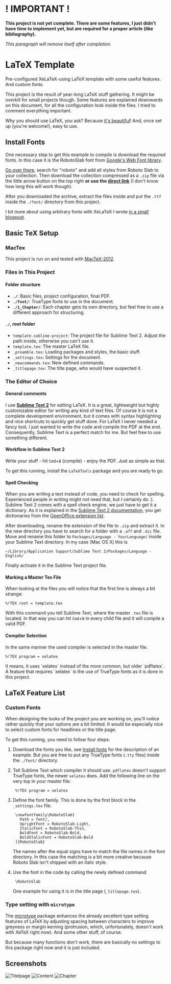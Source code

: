 # ! IMPORTANT !

**This project is not yet complete. There are some features, I just didn't have time to implement yet, but are required for a proper article (like bibliography).**

_This paragraph will remove itself after completion._


# LaTeX Template

Pre-configured XeLaTeX-using LaTeX template with some useful features. And custom fonts.

This project is the result of year-long LaTeX stuff gathering. It might be overkill for small projects though. Some features are explained downwards on this document, for all the configuration look inside the files. I tried to comment everything important.

Why you should use LaTeX, you ask? Because [it's beautiful](http://nitens.org/taraborelli/latex)! And, once set up (you're welcome!), easy to use.


## Install Fonts

One necessary step to get this example to compile is download the required fonts. In this case it is the RobotoSlab font from [Google's Web Font library](http://www.google.com/fonts/).

[Go over there](http://www.google.com/fonts/), search for "roboto" and add all styles from Roboto Slab to your collection. Then download the collection compressed as a `.zip` file via the little arrow button on the top right **or use the [direct link](http://www.google.com/fonts/download?kit=XjkaEzzmSNN61VxmbyFKHIfD-WQWLbF4rYwcBGowFYY)** (I don't know how long this will work though).

After you downloaded the archive, extract the files inside and put the `.ttf` inside the `./font/` directory from this project.

I bit more about using arbitrary fonts with XeLaTeX I wrote [in a small blogpost](http://drlog.andregoerres.de/use-truetype-fonts-with-latex/).


## Basic TeX Setup
### MacTex
This project is run on and tested with [MacTeX-2012](http://tug.org/mactex/).

### Files in This Project

#### Folder structure
* **`./`**: Basic files, project configuration, final PDF.
* **`./font/`**: TrueType fonts to use in the document.
* **`./1_Chapter/`**: Each chapter gets its own directory, but feel free to use a different approach for structuring.


#### `./`, root folder
* `template.sublime-project`: The project file for Sublime Text 2. Adjust the path inside, otherwise you can't use it.
* `template.tex`: The master LaTeX file.
* `_preamble.tex`: Loading packages and styles, the basic stuff.
* `_settings.tex`: Settings for the document.
* `_newcommands.tex`: New defined commands.
* `_titlepage.tex`: The title page, who would have suspected it.



### The Editor of Choice

#### General comments
I use **[Sublime Text 2](http://www.sublimetext.com/)** for editing LaTeX. It is a great, lightweight but highly customizable editor for writing any kind of text files. Of course it is not a complete development environment, but it comes with syntax highlighting and nice shortcuts to quickly get stuff done.
For LaTeX I never needed a fancy tool, I just wanted to write the code and compile the PDF at the end. Consequently, Sublime Text is a perfect match for me. But feel free to use something different.

#### Workflow in Sublime Text 2
Write your stuff - hit `Cmd`+`B` (compile) - enjoy the PDF. Just as simple as that.

To get this running, install the `LaTeXTools` package and you are ready to go.

#### Spell Checking
When you are writing a text instead of code, you need to check for spelling. Experienced people in writing might not need that, but I certainly do :).
Sublime Text 2 comes with a spell check engine, we just have to get it a dictionary. As it is explained in the [Sublime Text 2 documentation](http://www.sublimetext.com/docs/2/spell_checking.html), you get dictionaries from the [OpenOffice extension list](http://extensions.services.openoffice.org/en/search?f[0]=field_project_tags%3A157).

After downloading, rename the extension of the file to `.zip` and extract it. In the new directory you have to search for a folder with a `.aff` and `.dic` file. Move and rename this folder to `Packages/Language - YourLanguage/` inside your Sublime Text directory. In my case (Mac OS X) this is

    ~/Library/Application Support/Sublime Text 2/Packages/Language - English/

Finally activate it in the Sublime Text project file.

#### Marking a Master Tex File
When looking at the files you will notice that the first line is always a bit strange:

    %!TEX root = template.tex

With this command you tell Sublime Text, where the master `.tex` file is located. In that way you can hit `Cmd`+`B` in every child file and it will compile a valid PDF.

#### Compiler Selection
In the same manner the used compiler is selected in the master file.

    %!TEX program = xelatex

It means, it uses ´xelatex´ instead of the more common, but older ´pdflatex´. A feature that requires ´xelatex´ is the use of TrueType fonts as it is done in this project.


## LaTeX Feature List

### Custom Fonts
When designing the looks of the project you are working on, you'll notice rather quickly that your options are a bit limited. It would be especially nice to select custom fonts for headlines or the title page.

To get this running, you need to follow four steps:

1. Download the fonts you like, see [Install fonts](#install-fonts) for the description of an example. But you are free to put any TrueType fonts (`.tty` files) inside the `./font/` directory.

2. Tell Sublime Text which compiler it should use. `pdflatex` doesn't support TrueType fonts, the newer `xelatex` does. Add the following line on the very top in your master file:

        %!TEX program = xelatex

3. Define the font family. This is done by the first block in the `_settings.tex` file.

        \newfontfamily\RobotoSlab[
          Path = font/,
          UprightFont = RobotoSlab-Light,
          ItalicFont = RobotoSlab-Thin,
          BoldFont = RobotoSlab-Bold,
          BoldItalicFont = RobotoSlab-Bold
        ]{RobotoSlab}

    The names after the equal signs have to match the file names in the font directory. In this case the matching is a bit more creative because Roboto Slab isn't shipped with an italic style.

4. Use the font in the code by calling the newly defined command

        \RobotoSlab

    One example for using it is in the title page (`_titlepage.tex`).



### Type setting with `microtype`
The [microtype](http://ctan.org/tex-archive/macros/latex/contrib/microtype) package enhances the already excellent type setting features of LaTeX by adjusting spacing between characters to improve greyness or margin kerning (protrusion, which, unfortunately, doesn't work with XeTeX right now). And some other stuff, of course.

But because many functions don't work, there are basically no settings to this package right now and it is just included.



## Screenshots
![Titelpage](http://senfi.github.io/LaTeX-Template/Screenshots/titel.png "Titelpage")
![Content](http://senfi.github.io/LaTeX-Template/Screenshots/content.png "Content")
![Chapter](http://senfi.github.io/LaTeX-Template/Screenshots/chapter.png "Chapter")
